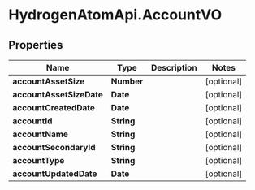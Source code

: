# HydrogenAtomApi.AccountVO

## Properties
Name | Type | Description | Notes
------------ | ------------- | ------------- | -------------
**accountAssetSize** | **Number** |  | [optional] 
**accountAssetSizeDate** | **Date** |  | [optional] 
**accountCreatedDate** | **Date** |  | [optional] 
**accountId** | **String** |  | [optional] 
**accountName** | **String** |  | [optional] 
**accountSecondaryId** | **String** |  | [optional] 
**accountType** | **String** |  | [optional] 
**accountUpdatedDate** | **Date** |  | [optional] 


